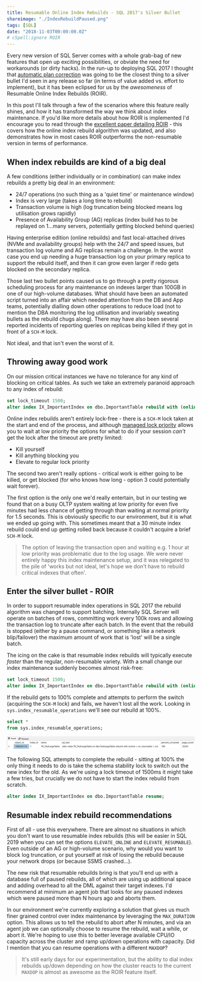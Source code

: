 ```yaml
---
title: Resumable Online Index Rebuilds - SQL 2017's Silver Bullet
shareimage: "./IndexRebuildPaused.png"
tags: [SQL]
date: "2018-11-03T00:00:00.0Z"
# cSpell:ignore ROIR
---
```


Every new version of SQL Server comes with a whole grab-bag of new features that open up exciting possibilities, or obviate the need for workarounds (or dirty hacks). In the run-up to deploying SQL 2017 I thought that [automatic plan correction] was going to be the closest thing to a silver bullet I'd seen in any release so far (in terms of value added vs. effort to implement), but it has been eclipsed for us by the _awesomeness_ of Resumable Online Index Rebuilds (ROIR).

In this post I'll talk through a few of the scenarios where this feature really shines, and how it has transformed the way we think about index maintenance. If you'd like more details about how ROIR is implemented I'd encourage you to read through the [excellent paper detailing ROIR] - this covers how the online index rebuild algorithm was updated, and also demonstrates how in most cases ROIR outperforms the non-resumable version in terms of performance.

<!--more-->

## When index rebuilds are kind of a big deal

A few conditions (either individually or in combination) can make index rebuilds a pretty big deal in an environment:

- 24/7 operations (no such thing as a 'quiet time' or maintenance window)
- Index is very large (takes a long time to rebuild)
- Transaction volume is high (log truncation being blocked means log utilisation grows rapidly)
- Presence of Availability Group (AG) replicas (index build has to be replayed on 1...many servers, potentially getting blocked behind queries)

Having enterprise edition (online rebuilds) and fast local-attached drives (NVMe and availability groups) help with the 24/7 and speed issues, but transaction log volume and AG replicas remain a challenge. In the worst case you end up needing a huge transaction log on your primary replica to support the rebuild itself, and then it can grow even larger if redo gets blocked on the secondary replica.

Those last two bullet points caused us to go through a pretty rigorous scheduling process for any maintenance on indexes larger than 100GB in one of our high-volume databases. What should have been an automated script turned into an affair which needed attention from the DB and App teams, potentially dialling down other operations to reduce load (not to mention the DBA monitoring the log utilisation and invariably sweating bullets as the rebuild chugs along). There may have also been several reported incidents of reporting queries on replicas being killed if they got in front of a `SCH-M` lock.

Not ideal, and that isn't even the worst of it.

## Throwing away good work

On our mission critical instances we have no tolerance for any kind of blocking on critical tables. As such we take an extremely paranoid approach to any index of rebuild:

```sql
set lock_timeout 1500;
alter index IX_ImportantIndex on dbo.ImportantTable rebuild with (online = on);
```

Online index rebuilds aren't entirely lock-free - there is a `SCH-M` lock taken at the start and end of the process, and although [managed lock priority] allows you to wait at low priority the options for what to do if your session _can't_ get the lock after the timeout are pretty limited:

- Kill yourself
- Kill anything blocking you
- Elevate to regular lock priority

The second two aren't really options - critical work is either going to be killed, or get blocked (for who knows how long - option 3 could potentially wait forever).

The first option is the only one we'd really entertain, but in our testing we found that on a busy OLTP system waiting at low priority for even five minutes had less chance of getting through than waiting at normal priority for 1.5 seconds. This is obviously specific to our environment, but it is what we ended up going with. This sometimes meant that a 30 minute index rebuild could end up getting rolled back because it couldn't acquire a brief `SCH-M` lock.

> The option of leaving the transaction open and waiting e.g. 1 hour at low priority was problematic due to the log usage. We were never entirely happy this index maintenance setup, and it was relegated to the pile of 'works but not ideal, let's hope we don't have to rebuild critical indexes that often'.

## Enter the silver bullet - ROIR

In order to support resumable index operations in SQL 2017 the rebuild algorithm was changed to support batching. Internally SQL Server will operate on batches of rows, committing work every 100k rows and allowing the transaction log to truncate after each batch. In the event that the rebuild is stopped (either by a pause command, or something like a network blip/failover) the maximum amount of work that is 'lost' will be a single batch.

The icing on the cake is that resumable index rebuilds will typically execute _faster_ than the regular, non-resumable variety. With a small change our index maintenance suddenly becomes almost risk-free:

```sql
set lock_timeout 1500;
alter index IX_ImportantIndex on dbo.ImportantTable rebuild with (online = on, resumable = on);
```

If the rebuild gets to 100% complete and attempts to perform the switch (acquiring the `SCH-M` lock) and fails, we haven't lost all the work. Looking in `sys.index_resumable_operations` we'll see our rebuild at 100%.

```sql
select *
from sys.index_resumable_operations;
```

![Paused index rebuild](./IndexRebuildPaused.png)

The following SQL attempts to complete the rebuild - sitting at 100% the only thing it needs to do is take the schema stability lock to switch out the new index for the old. As we're using a lock timeout of 1500ms it might take a few tries, but crucially we do not have to start the index rebuild from scratch.

```sql
alter index IX_ImportantIndex on dbo.ImportantTable resume;
```

## Resumable index rebuild recommendations

First of all - use this everywhere. There are almost no situations in which you don't want to use resumable index rebuilds (this will be easier in SQL 2019 when you can set the options `ELEVATE_ONLINE` and `ELEVATE_RESUMABLE`). Even outside of an AG or high-volume scenario, why would you want to block log truncation, or put yourself at risk of losing the rebuild because your network drops (or because SSMS crashed...).

The new risk that resumable rebuilds bring is that you'll end up with a database full of paused rebuilds, all of which are using up additional space and adding overhead to all the DML against their target indexes. I'd recommend at minimum an agent job that looks for any paused indexes which were paused more than N hours ago and aborts them.

In our environment we're currently exploring a solution that gives us much finer grained control over index maintenance by leveraging the `MAX_DURATION` option. This allows us to tell the rebuild to abort after N minutes, and via an agent job we can optionally choose to resume the rebuild, wait a while, or abort it. We're hoping to use this to better leverage available CPU/IO capacity across the cluster and ramp up/down operations with capacity. Did I mention that you can resume operations with a different `MAXDOP`?

> It's still early days for our experimentation, but the ability to dial index rebuilds up/down depending on how the cluster reacts to the current `MAXDOP` is almost as awesome as the ROIR feature itself.

[automatic plan correction]: https://docs.microsoft.com/en-us/sql/relational-databases/automatic-tuning/automatic-tuning#automatic-plan-correction
[excellent paper detailing roir]: http://www.vldb.org/pvldb/vol10/p1742-antonopoulos.pdf
[managed lock priority]: https://blogs.msdn.microsoft.com/sql_shep/2014/04/30/sql-server-2014-managed-lock-priority-for-partition-switch-and-online-reindex/
